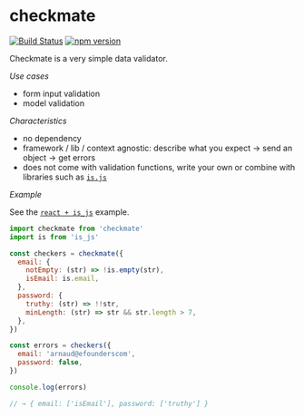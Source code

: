 # checkmate

[![Build Status](https://travis-ci.org/ArnaudRinquin/checkmate.svg?branch=master)](https://travis-ci.org/ArnaudRinquin/checkmate) [![npm version](https://badge.fury.io/js/checkmate.svg)](https://badge.fury.io/js/checkmate)

Checkmate is a very simple data validator.

*Use cases*

* form input validation
* model validation

*Characteristics*

* no dependency
* framework / lib / context agnostic: describe what you expect → send an object → get errors
* does not come with validation functions, write your own or combine with libraries such as [`is.js`](http://is.js.org/)

*Example*

See the [`react + is_js`](./examples/react-is_js) example.

```js
import checkmate from 'checkmate'
import is from 'is_js'

const checkers = checkmate({
  email: {
    notEmpty: (str) => !is.empty(str),
    isEmail: is.email,
  },
  password: {
    truthy: (str) => !!str,
    minLength: (str) => str && str.length > 7,
  },
})

const errors = checkers({
  email: 'arnaud@efounderscom',
  password: false,
})

console.log(errors)

// → { email: ['isEmail'], password: ['truthy'] }
```
